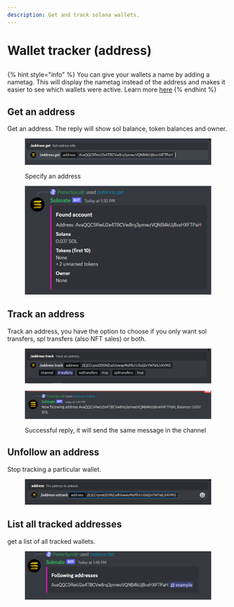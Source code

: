 ```yaml
---
description: Get and track solana wallets.
---
```


# Wallet tracker (address)

##

{% hint style="info" %}
You can give your wallets a name by adding a nametag. This will display the nametag instead of the address and makes it easier to see which wallets were active. Learn more [here](https://docs.solmatebot.com/commands/settings#add-a-nametag)
{% endhint %}

## Get an address

Get an address. The reply will show sol balance, token balances and owner.

<figure><img src="../.gitbook/assets/image (1) (3).png" alt=""><figcaption><p>Specify an address</p></figcaption></figure>

<figure><img src="../.gitbook/assets/image (23).png" alt=""><figcaption></figcaption></figure>

## Track an address

Track an address, you have the option to choose if you only want sol transfers, spl transfers (also NFT sales) or both.

<figure><img src="../.gitbook/assets/image (2).png" alt=""><figcaption></figcaption></figure>

<figure><img src="../.gitbook/assets/image (39).png" alt=""><figcaption><p>Successful reply, it will send the same message in the channel</p></figcaption></figure>

## Unfollow an address

Stop tracking a particular wallet.

<figure><img src="../.gitbook/assets/image (13) (3).png" alt=""><figcaption></figcaption></figure>

## List all tracked addresses

get a list of all tracked wallets.

<figure><img src="../.gitbook/assets/image (40).png" alt=""><figcaption></figcaption></figure>
